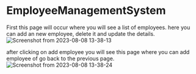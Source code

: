 # EmployeeManagementSystem
First this page will occur where you will see a list of employees. here you can add an new employee, delete it and update the details.
![Screenshot from 2023-08-08 13-38-13](https://github.com/devanshi813/EmployeeManagementSystem/assets/75596637/7d3f5f3d-78d1-4a59-8599-8a8af102c520)

after clicking on add employee you will see this page where you can add employee of go back to the previous page.
![Screenshot from 2023-08-08 13-38-24](https://github.com/devanshi813/EmployeeManagementSystem/assets/75596637/efe4f458-9ea2-4540-9c1c-077d92e44e3f)


